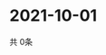 # 2021-10-01
  共 0条

  <!-- BEGIN -->
  <!-- 最后更新时间Fri Oct 01 2021 08:04:08 GMT+0000 (Coordinated Universal Time) -->
  
  <!-- END -->
  
  